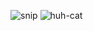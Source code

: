 ![snip](https://github.com/user-attachments/assets/912dc21f-6c91-4407-984d-0c98428f5b0b)
![huh-cat](https://github.com/user-attachments/assets/0d1f8054-31b0-46b1-ba77-c1f44aa0ee42)
